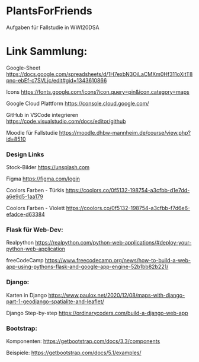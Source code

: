 # PlantsForFriends
Aufgaben für Fallstudie in WWI20DSA



# Link Sammlung:
Google-Sheet
https://docs.google.com/spreadsheets/d/1H7exbN3OiLaCMXm0Hf311oXitT8pno-ebEf-c7SVLjc/edit#gid=1343610866

Icons
https://fonts.google.com/icons?icon.query=pin&icon.category=maps

Google Cloud Plattform
https://console.cloud.google.com/

GitHub in VSCode integrieren
https://code.visualstudio.com/docs/editor/github

Moodle für Fallstudie
https://moodle.dhbw-mannheim.de/course/view.php?id=8510

### Design Links
Stock-Bilder
https://unsplash.com

Figma
https://figma.com/login

Coolors Farben - Türkis
https://coolors.co/0f5132-198754-a3cfbb-d1e7dd-a6e9d5-1aa179

Coolors Farben - Violett
https://coolors.co/0f5132-198754-a3cfbb-f7d6e6-efadce-d63384

### Flask für Web-Dev:
Realpython
https://realpython.com/python-web-applications/#deploy-your-python-web-application

freeCodeCamp
https://www.freecodecamp.org/news/how-to-build-a-web-app-using-pythons-flask-and-google-app-engine-52b1bb82b221/

### Django:

Karten in Django
https://www.paulox.net/2020/12/08/maps-with-django-part-1-geodjango-spatialite-and-leaflet/

Django Step-by-step
https://ordinarycoders.com/build-a-django-web-app

### Bootstrap:

Komponenten:
https://getbootstrap.com/docs/3.3/components

Beispiele:
https://getbootstrap.com/docs/5.1/examples/
